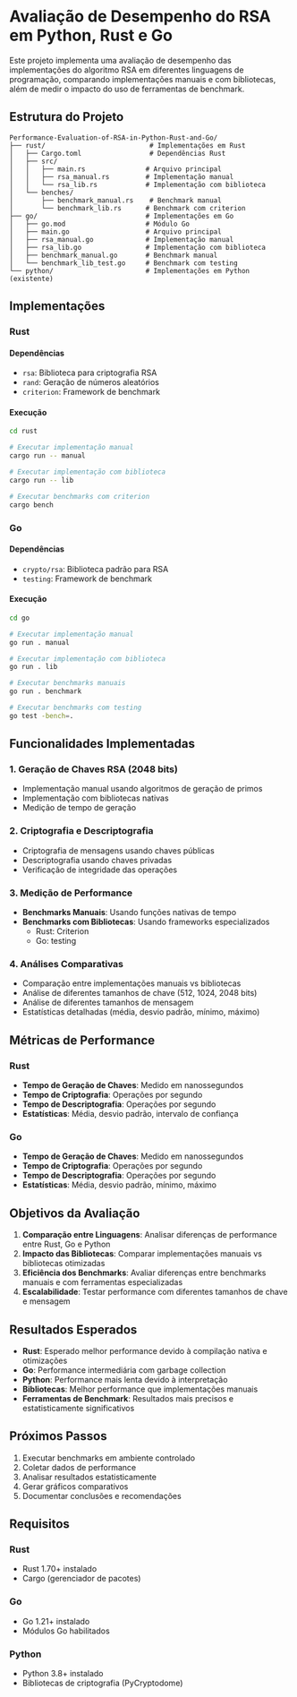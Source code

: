 # Avaliação de Desempenho do RSA em Python, Rust e Go

Este projeto implementa uma avaliação de desempenho das implementações do algoritmo RSA em diferentes linguagens de programação, comparando implementações manuais e com bibliotecas, além de medir o impacto do uso de ferramentas de benchmark.

## Estrutura do Projeto

```
Performance-Evaluation-of-RSA-in-Python-Rust-and-Go/
├── rust/                          # Implementações em Rust
│   ├── Cargo.toml                 # Dependências Rust
│   ├── src/
│   │   ├── main.rs               # Arquivo principal
│   │   ├── rsa_manual.rs         # Implementação manual
│   │   └── rsa_lib.rs            # Implementação com biblioteca
│   └── benches/
│       ├── benchmark_manual.rs    # Benchmark manual
│       └── benchmark_lib.rs      # Benchmark com criterion
├── go/                           # Implementações em Go
│   ├── go.mod                    # Módulo Go
│   ├── main.go                   # Arquivo principal
│   ├── rsa_manual.go             # Implementação manual
│   ├── rsa_lib.go                # Implementação com biblioteca
│   ├── benchmark_manual.go       # Benchmark manual
│   └── benchmark_lib_test.go     # Benchmark com testing
└── python/                       # Implementações em Python (existente)
```

## Implementações

### Rust

#### Dependências
- `rsa`: Biblioteca para criptografia RSA
- `rand`: Geração de números aleatórios
- `criterion`: Framework de benchmark

#### Execução

```bash
cd rust

# Executar implementação manual
cargo run -- manual

# Executar implementação com biblioteca
cargo run -- lib

# Executar benchmarks com criterion
cargo bench
```

### Go

#### Dependências
- `crypto/rsa`: Biblioteca padrão para RSA
- `testing`: Framework de benchmark

#### Execução

```bash
cd go

# Executar implementação manual
go run . manual

# Executar implementação com biblioteca
go run . lib

# Executar benchmarks manuais
go run . benchmark

# Executar benchmarks com testing
go test -bench=.
```

## Funcionalidades Implementadas

### 1. Geração de Chaves RSA (2048 bits)
- Implementação manual usando algoritmos de geração de primos
- Implementação com bibliotecas nativas
- Medição de tempo de geração

### 2. Criptografia e Descriptografia
- Criptografia de mensagens usando chaves públicas
- Descriptografia usando chaves privadas
- Verificação de integridade das operações

### 3. Medição de Performance
- **Benchmarks Manuais**: Usando funções nativas de tempo
- **Benchmarks com Bibliotecas**: Usando frameworks especializados
  - Rust: Criterion
  - Go: testing

### 4. Análises Comparativas
- Comparação entre implementações manuais vs bibliotecas
- Análise de diferentes tamanhos de chave (512, 1024, 2048 bits)
- Análise de diferentes tamanhos de mensagem
- Estatísticas detalhadas (média, desvio padrão, mínimo, máximo)

## Métricas de Performance

### Rust
- **Tempo de Geração de Chaves**: Medido em nanossegundos
- **Tempo de Criptografia**: Operações por segundo
- **Tempo de Descriptografia**: Operações por segundo
- **Estatísticas**: Média, desvio padrão, intervalo de confiança

### Go
- **Tempo de Geração de Chaves**: Medido em nanossegundos
- **Tempo de Criptografia**: Operações por segundo
- **Tempo de Descriptografia**: Operações por segundo
- **Estatísticas**: Média, desvio padrão, mínimo, máximo

## Objetivos da Avaliação

1. **Comparação entre Linguagens**: Analisar diferenças de performance entre Rust, Go e Python
2. **Impacto das Bibliotecas**: Comparar implementações manuais vs bibliotecas otimizadas
3. **Eficiência dos Benchmarks**: Avaliar diferenças entre benchmarks manuais e com ferramentas especializadas
4. **Escalabilidade**: Testar performance com diferentes tamanhos de chave e mensagem

## Resultados Esperados

- **Rust**: Esperado melhor performance devido à compilação nativa e otimizações
- **Go**: Performance intermediária com garbage collection
- **Python**: Performance mais lenta devido à interpretação
- **Bibliotecas**: Melhor performance que implementações manuais
- **Ferramentas de Benchmark**: Resultados mais precisos e estatisticamente significativos

## Próximos Passos

1. Executar benchmarks em ambiente controlado
2. Coletar dados de performance
3. Analisar resultados estatisticamente
4. Gerar gráficos comparativos
5. Documentar conclusões e recomendações

## Requisitos

### Rust
- Rust 1.70+ instalado
- Cargo (gerenciador de pacotes)

### Go
- Go 1.21+ instalado
- Módulos Go habilitados

### Python
- Python 3.8+ instalado
- Bibliotecas de criptografia (PyCryptodome) 